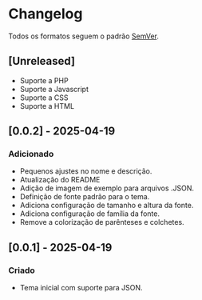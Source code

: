 # Changelog

Todos os formatos seguem o padrão [SemVer](https://semver.org/lang/pt-BR/).

## [Unreleased]
- Suporte a PHP
- Suporte a Javascript
- Suporte a CSS
- Suporte a HTML

## [0.0.2] - 2025-04-19
### Adicionado
- Pequenos ajustes no nome e descrição.
- Atualização do README
- Adição de imagem de exemplo para arquivos .JSON.
- Definição de fonte padrão para o tema.
- Adiciona configuração de tamanho e altura da fonte.
- Adiciona configuração de família da fonte.
- Remove a colorização de parênteses e colchetes.

## [0.0.1] - 2025-04-19
### Criado
- Tema inicial com suporte para JSON.